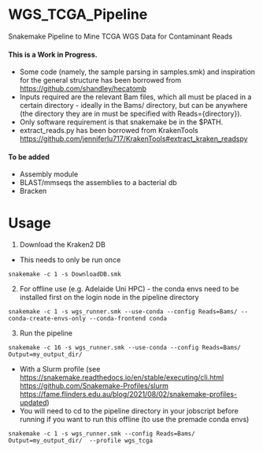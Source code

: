 # WGS_TCGA_Pipeline
Snakemake Pipeline to Mine TCGA WGS Data for Contaminant Reads

#### This is a Work in Progress.

* Some code (namely, the sample parsing in samples.smk) and inspiration for the general structure has been borrowed from https://github.com/shandley/hecatomb
* Inputs required are the relevant Bam files, which all must be placed in a certain directory - ideally in the Bams/ directory, but can be anywhere (the directory they are in must be specified with Reads={directory}).
* Only software requirement is that snakemake be in the $PATH.
* extract_reads.py has been borrowed from KrakenTools https://github.com/jenniferlu717/KrakenTools#extract_kraken_readspy

#### To be added

* Assembly module
* BLAST/mmseqs the assemblies to a bacterial db
* Bracken

# Usage

1. Download the Kraken2 DB
* This needs to only be run once

```console
snakemake -c 1 -s DownloadDB.smk
```

2. For offline use (e.g. Adelaide Uni HPC) - the conda envs need to be installed first on the login node in the pipeline directory

```console
snakemake -c 1 -s wgs_runner.smk --use-conda --config Reads=Bams/ --conda-create-envs-only --conda-frontend conda
```

3. Run the pipeline

```console
snakemake -c 16 -s wgs_runner.smk --use-conda --config Reads=Bams/ Output=my_output_dir/
```

* With a Slurm profile (see https://snakemake.readthedocs.io/en/stable/executing/cli.html https://github.com/Snakemake-Profiles/slurm https://fame.flinders.edu.au/blog/2021/08/02/snakemake-profiles-updated)
* You will need to cd to the pipeline directory in your jobscript before running if you want to run this offline (to use the premade conda envs)

```console
snakemake -c 1 -s wgs_runner.smk --config Reads=Bams/ Output=my_output_dir/  --profile wgs_tcga
```
